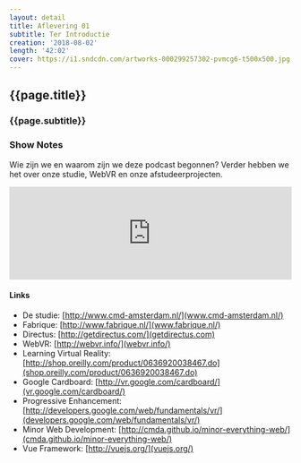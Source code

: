 ```yaml
---
layout: detail
title: Aflevering 01
subtitle: Ter Introductie
creation: '2018-08-02'
length: '42:02'
cover: https://i1.sndcdn.com/artworks-000299257302-pvmcg6-t500x500.jpg
---
```



## {{page.title}}

### {{page.subtitle}}

### Show Notes
Wie zijn we en waarom zijn we deze podcast begonnen? Verder hebben we het over onze studie, WebVR en onze afstudeerprojecten.

<iframe width="100%" height="166" scrolling="no" frameborder="no" allow="autoplay" src="https://w.soundcloud.com/player/?url=https%3A//api.soundcloud.com/tracks/396431832&color=%235f5cb5&auto_play=false&hide_related=false&show_comments=true&show_user=true&show_reposts=false&show_teaser=true"></iframe>

#### Links
* De studie: [http://www.cmd-amsterdam.nl/](www.cmd-amsterdam.nl/)
* Fabrique: [http://www.fabrique.nl/](www.fabrique.nl/)
* Directus: [http://getdirectus.com/](getdirectus.com)
* WebVR: [http://webvr.info/](webvr.info/)
* Learning Virtual Reality: [http://shop.oreilly.com/product/0636920038467.do](shop.oreilly.com/product/0636920038467.do)
* Google Cardboard: [http://vr.google.com/cardboard/](vr.google.com/cardboard/)
* Progressive Enhancement: [http://developers.google.com/web/fundamentals/vr/](developers.google.com/web/fundamentals/vr/)
* Minor Web Development: [http://cmda.github.io/minor-everything-web/](cmda.github.io/minor-everything-web/)
* Vue Framework: [http://vuejs.org/](vuejs.org/)
